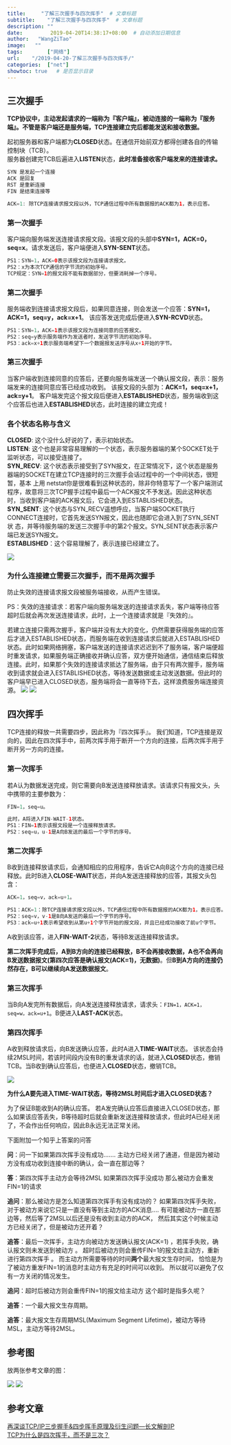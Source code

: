 ```yaml
---
title:     "了解三次握手与四次挥手"  # 文章标题
subtitle:    "了解三次握手与四次挥手"  # 文章标题
description: ""
date:         2019-04-20T14:38:17+08:00  # 自动添加日期信息
author:   "WangZiTao"
image:   ""
tags:        ["网络"]
url:    "/2019-04-20-了解三次握手与四次挥手/"
categories:  ["net"]
showtoc: true   # 是否显示目录
---
```


## 三次握手
**TCP协议中，主动发起请求的一端称为『客户端』，被动连接的一端称为『服务端』。不管是客户端还是服务端，TCP连接建立完后都能发送和接收数据。**</br>

起初服务器和客户端都为**CLOSED**状态。在通信开始前双方都得创建各自的传输控制块（TCB）。</br>
服务器创建完TCB后遍进入**LISTEN**状态，**此时准备接收客户端发来的连接请求。**</br>

```java 
SYN 是发起一个连接
ACK 是回复
RST 是重新连接
FIN 是结束连接等

ACK=1: 除TCP连接请求报文段以外，TCP通信过程中所有数据报的ACK都为1，表示应答。
```

### 第一次握手

客户端向服务端发送连接请求报文段。该报文段的头部中**SYN=1，ACK=0，seq=x**。请求发送后，客户端便进入**SYN-SENT**状态。

```java
PS1：SYN=1，ACK=0表示该报文段为连接请求报文。
PS2：x为本次TCP通信的字节流的初始序号。
TCP规定：SYN=1的报文段不能有数据部分，但要消耗掉一个序号。
```

### 第二次握手
服务端收到连接请求报文段后，如果同意连接，则会发送一个应答：**SYN=1，ACK=1，seq=y，ack=x+1**。
该应答发送完成后便进入**SYN-RCVD**状态。

```java
PS1：SYN=1，ACK=1表示该报文段为连接同意的应答报文。
PS2：seq=y表示服务端作为发送者时，发送字节流的初始序号。
PS3：ack=x+1表示服务端希望下一个数据报发送序号从x+1开始的字节。
```

### 第三次握手
当客户端收到连接同意的应答后，还要向服务端发送一个确认报文段，表示：服务端发来的连接同意应答已经成功收到。
该报文段的头部为：**ACK=1，seq=x+1，ack=y+1**。
客户端发完这个报文段后便进入**ESTABLISHED**状态，服务端收到这个应答后也进入**ESTABLISHED**状态，此时连接的建立完成！

### 各个状态名称与含义

**CLOSED**: 这个没什么好说的了，表示初始状态。</br> 
**LISTEN**: 这个也是非常容易理解的一个状态，表示服务器端的某个SOCKET处于监听状态，可以接受连接了。</br> 
**SYN_RECV**: 这个状态表示接受到了SYN报文，在正常情况下，这个状态是服务器端的SOCKET在建立TCP连接时的三次握手会话过程中的一个中间状态，很短暂，基本 上用  netstat你是很难看到这种状态的，除非你特意写了一个客户端测试程序，故意将三次TCP握手过程中最后一个ACK报文不予发送。因此这种状态 时，当收到客户端的ACK报文后，它会进入到ESTABLISHED状态。</br> 
**SYN_SENT**: 这个状态与SYN_RECV遥想呼应，当客户端SOCKET执行CONNECT连接时，它首先发送SYN报文，因此也随即它会进入到了SYN_SENT状 态，并等待服务端的发送三次握手中的第2个报文。SYN_SENT状态表示客户端已发送SYN报文。</br> 
**ESTABLISHED**：这个容易理解了，表示连接已经建立了。

![](https://wangzitao-blog.oss-cn-hangzhou.aliyuncs.com/19/09/19/15.png)

### 为什么连接建立需要三次握手，而不是两次握手

防止失效的连接请求报文段被服务端接收，从而产生错误。

PS：失效的连接请求：若客户端向服务端发送的连接请求丢失，客户端等待应答超时后就会再次发送连接请求，此时，上一个连接请求就是『失效的』。

若建立连接只需两次握手，客户端并没有太大的变化，仍然需要获得服务端的应答后才进入ESTABLISHED状态，而服务端在收到连接请求后就进入ESTABLISHED状态。此时如果网络拥塞，客户端发送的连接请求迟迟到不了服务端，客户端便超时重发请求，如果服务端正确接收并确认应答，双方便开始通信，通信结束后释放连接。此时，如果那个失效的连接请求抵达了服务端，由于只有两次握手，服务端收到请求就会进入ESTABLISHED状态，等待发送数据或主动发送数据。但此时的客户端早已进入CLOSED状态，服务端将会一直等待下去，这样浪费服务端连接资源。
![](https://wangzitao-blog.oss-cn-hangzhou.aliyuncs.com/19/09/19/16.png)
![](https://wangzitao-blog.oss-cn-hangzhou.aliyuncs.com/19/09/19/18.png)

## 四次挥手

TCP连接的释放一共需要四步，因此称为『四次挥手』。
我们知道，TCP连接是双向的，因此在四次挥手中，前两次挥手用于断开一个方向的连接，后两次挥手用于断开另一方向的连接。

### 第一次挥手

若A认为数据发送完成，则它需要向B发送连接释放请求。该请求只有报文头，头中携带的主要参数为：

```java
FIN=1，seq=u。

此时，A将进入FIN-WAIT-1状态。
PS1：FIN=1表示该报文段是一个连接释放请求。
PS2：seq=u，u-1是A向B发送的最后一个字节的序号。
```

### 第二次挥手

B收到连接释放请求后，会通知相应的应用程序，告诉它A向B这个方向的连接已经释放。此时B进入**CLOSE-WAIT**状态，并向A发送连接释放的应答，其报文头包含：

```java
ACK=1，seq=v，ack=u+1。

PS1：ACK=1：除TCP连接请求报文段以外，TCP通信过程中所有数据报的ACK都为1，表示应答。
PS2：seq=v，v-1是B向A发送的最后一个字节的序号。
PS3：ack=u+1表示希望收到从第u+1个字节开始的报文段，并且已经成功接收了前u个字节。
```

A收到该应答，进入**FIN-WAIT-2**状态，等待B发送连接释放请求。

**第二次挥手完成后，A到B方向的连接已经释放，B不会再接收数据，A也不会再向B发送数据报文(第四次应答是确认报文(ACK=1)，无数据)**。但**B到A方向的连接仍然存在，B可以继续向A发送数据报文**。

### 第三次挥手

当B向A发完所有数据后，向A发送连接释放请求，请求头：```FIN=1，ACK=1，seq=w，ack=u+1```。B便进入**LAST-ACK**状态。

### 第四次挥手

A收到释放请求后，向B发送确认应答，此时A进入**TIME-WAIT**状态。
该状态会持续2MSL时间，若该时间段内没有B的重发请求的话，就进入**CLOSED**状态，撤销TCB。当B收到确认应答后，也便进入**CLOSED**状态，撤销TCB。

![](https://wangzitao-blog.oss-cn-hangzhou.aliyuncs.com/19/09/19/17.png)

**为什么A要先进入TIME-WAIT状态，等待2MSL时间后才进入CLOSED状态？**

为了保证B能收到A的确认应答。
若A发完确认应答后直接进入CLOSED状态，那么如果该应答丢失，B等待超时后就会重新发送连接释放请求，但此时A已经关闭了，不会作出任何响应，因此B永远无法正常关闭。


下面附加一个知乎上答案的问答

**问**：问一下如果第四次挥手没有成功....... 
主动方已经关闭了通道，但是因为被动方没有成功收到连接中断的确认，会一直在那边等？

**答**：第四次挥手主动方会等待2MSL 如果第四次挥手没成功 那么被动方会重发FIN=1的请求

**追问**：那么被动方是怎么知道第四次挥手有没有成功的？
如果第四次挥手失败，对于被动方来说它只是一直没有等到主动方的ACK消息....
有可能被动方一直在那边等，然后等了2MSL以后还是没有收到主动方的ACK，
然后其实这个时候主动方已经关闭了，但是被动方还开着？

**追答**：最后一次挥手，主动方向被动方发送确认报文(ACK=1) ，若挥手失败，确认报文则未发送到被动方 。
超时后被动方则会重传FIN=1的报文给主动方，重新进行第四次挥手 。
而主动方所需要等待的时间**两个**最大报文生存时间，
恰恰是为了被动方重发FIN=1的消息时主动方有充足的时间可以收到。
所以就可以避免了仅有一方关闭的情况发生。

**追问**：超时后被动方则会重传FIN=1的报文给主动方
这个超时是指多久呢？

**追答**：一个最大报文生存周期。

**追答**：最大报文生存周期MSL(Maximum Segment Lifetime)，被动方等待MSL，主动方等待2MSL。

## 参考图

放两张参考文章的图：

![](https://wangzitao-blog.oss-cn-hangzhou.aliyuncs.com/19/09/19/19.jpg)
![](https://wangzitao-blog.oss-cn-hangzhou.aliyuncs.com/19/09/19/20.jpg)

## 参考文章

[再深谈TCP/IP三步握手&四步挥手原理及衍生问题—长文解剖IP](https://www.zhoulujun.cn/html/theory/network/2015_0708_65.html)</br>
[TCP为什么是四次挥手，而不是三次？](https://www.zhihu.com/question/63264012)

